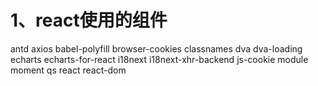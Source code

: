 # 1、react使用的组件
antd
axios
babel-polyfill
browser-cookies
classnames
dva
dva-loading
echarts
echarts-for-react
i18next
i18next-xhr-backend
js-cookie
module
moment
qs
react
react-dom